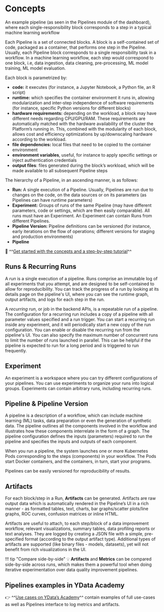 # Concepts

An example pipeline (as seen in the Pipelines module of the dashboard), where each single-responsibility block corresponds to a step in a typical machine learning workflow

Each Pipeline is a set of connected blocks. A block is a self-contained set of code, packaged as a container, that performs one step in the Pipeline. Usually, each Pipeline block corresponds to a single responsibility task in a workflow. In a machine learning workflow, each step would correspond to one block, i.e, data ingestion, data cleaning, pre-processing, ML model training, ML model evaluation.

Each block is parametrized by:

- **code:** it executes (for instance, a Jupyter Notebook, a Python file, an R script)
- **runtime:** which specifies the container environment it runs in, allowing modularization and inter-step independence of software requirements (for instance, specific Python versions for different blocks)
- **hardware requirements:** depending on the workload, a block may have different needs regarding CPU/GPU/RAM. These requirements are automatically matched with the hardware availability of the cluster the Platform’s running in. This, combined with the modularity of each block, allows cost and efficiency optimizations by up/downscaling hardware according to the workload.
- **file dependencies:** local files that need to be copied to the container environment
- **environment variables**, useful, for instance to apply specific settings or inject authentication credentials
- **output files**: files generated during the block’s workload, which will be made available to all subsequent Pipeline steps

The hierarchy of a Pipeline, in an ascending manner, is as follows:

- **Run:** A single execution of a Pipeline. Usually, Pipelines are run due to changes on the code,
on the data sources or on its parameters (as Pipelines can have runtime parameters)
- **Experiment:** Groups of runs of the same Pipeline (may have different parameters, code or settings, which are
then easily comparable). All runs must have an Experiment. An Experiment can contain Runs from different Pipelines.
- **Pipeline Version:** Pipeline definitions can be versioned (for instance, early iterations on the flow of operations;
different versions for staging and production environments)
- **Pipeline**

📖 ^^[Get started with the concepts and a step-by-step tutorial](../get-started/create_pipeline.md)^^

## Runs & Recurring Runs
A *run* is a single execution of a pipeline. Runs comprise an immutable log of all experiments that you attempt,
and are designed to be self-contained to allow for reproducibility. You can track the progress of a run by looking
at its details page on the pipeline's UI, where you can see the runtime graph, output artifacts, and logs for each step
in the run.

A *recurring run*, or job in the backend APIs, is a repeatable run of a pipeline.
The configuration for a recurring run includes a copy of a pipeline with all parameter values specified
and a run trigger. You can start a recurring run inside any experiment, and it will periodically start a new copy
of the run configuration. You can enable or disable the recurring run from the pipeline's UI. You can also specify
the maximum number of concurrent runs to limit the number of runs launched in parallel.
This can be helpful if the pipeline is expected to run for a long period and is triggered to run frequently.
## Experiment
An experiment is a workspace where you can try different configurations of your pipelines. You can use experiments to organize
your runs into logical groups. Experiments can contain arbitrary runs, including recurring runs.
## Pipeline & Pipeline Version
A pipeline is a description of a workflow, which can include machine learning (ML) tasks, data preparation or even the
generation of synthetic data. The pipeline outlines all the components involved in the workflow and illustrates how these
components interrelate in the form of a graph. The pipeline configuration defines the inputs (parameters) required to run
the pipeline and specifies the inputs and outputs of each component.

When you run a pipeline, the system launches one or more Kubernetes Pods corresponding to the steps (components)
in your workflow. The Pods start Docker containers, and the containers, in turn, start your programs.

Pipelines can be easily versioned for reproducibility of results.
## Artifacts
For each block/step in a Run, **Artifacts** can be generated.
Artifacts are raw output data which is automatically rendered in the Pipeline’s UI in a rich manner - as formatted tables, text, charts, bar graphs/scatter plots/line graphs,
ROC curves, confusion matrices or inline HTML.

Artifacts are useful to attach, to each step/block of a data improvement workflow, relevant visualizations, summary tables, data profiling reports or text analyses.
They are logged by creating a JSON file with a simple, pre-specified format (according to the output artifact type).
Additional types of artifacts are supported (like binary files - models, datasets), yet will not benefit from rich visualizations in the UI.

!!! tip "Compare side-by-side"
    💡 **Artifacts** and **Metrics** can be compared side-by-side across runs, which makes them a powerful tool when doing iterative experimentation over
    data quality improvement pipelines.

## Pipelines examples in YData Academy
👉 ^^[Use cases on YData’s Academy](https://github.com/ydataai/academy/tree/master/4%20-%20Use%20Cases)^^ contain examples of full use-cases as well as Pipelines interface to log metrics and artifacts.
